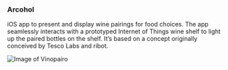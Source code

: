 ### Arcohol

iOS app to present and display wine pairings for food choices. The app seamlessly interacts with a prototyped Internet of Things wine shelf to light up the paired bottles on the shelf. It’s based on a concept originally conceived by Tesco Labs and ribot.

![Image of Vinopairo](https://scontent.cdninstagram.com/t51.2885-15/e35/14473972_1086860568097590_5927688148522893312_n.jpg)
